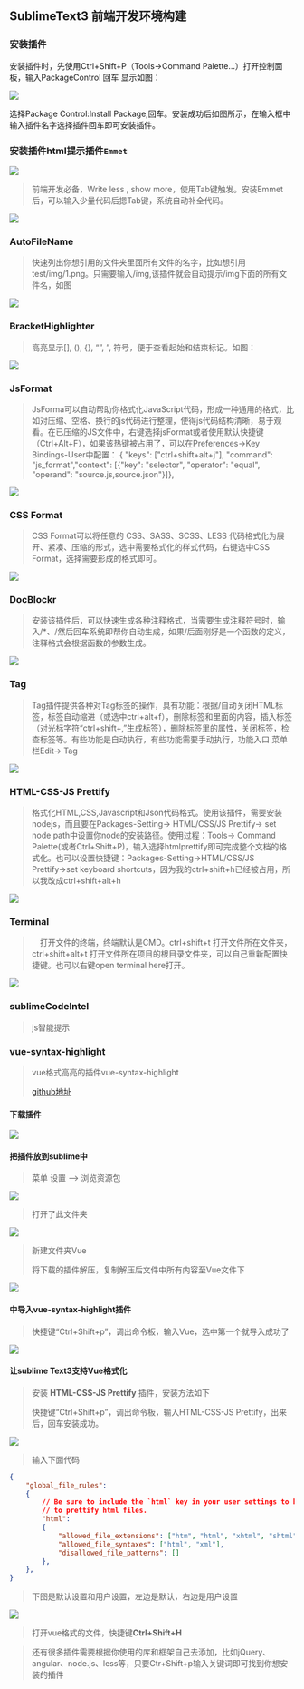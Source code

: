 ## SublimeText3 前端开发环境构建

### 安装插件

安装插件时，先使用Ctrl+Shift+P（Tools→Command Palette...）打开控制面板，输入PackageControl 回车 显示如图：

![](..\images\ST3001.png)

 选择Package Control:Install Package,回车。安装成功后如图所示，在输入框中输入插件名字选择插件回车即可安装插件。 

### 安装插件html提示插件`Emmet`

![](..\images\ST3002.png)

> 前端开发必备，Write less , show more，使用Tab键触发。安装Emmet后，可以输入少量代码后摁Tab键，系统自动补全代码。

![](..\images\ST3003.gif)

### AutoFileName

> 快速列出你想引用的文件夹里面所有文件的名字，比如想引用test/img/1.png。只需要输入/img,该插件就会自动提示/img下面的所有文件名，如图

![](..\images\ST3004.gif)

### BracketHighlighter

> 高亮显示[], (), {}, “”, ”, <tag></tag>符号，便于查看起始和结束标记。如图：

![](..\images\ST3005.gif)

### JsFormat

>  JsForma可以自动帮助你格式化JavaScript代码，形成一种通用的格式，比如对压缩、空格、换行的js代码进行整理，使得js代码结构清晰，易于观看。在已压缩的JS文件中，右键选择jsFormat或者使用默认快捷键（Ctrl+Alt+F），如果该热键被占用了，可以在Preferences→Key Bindings-User中配置： { "keys": ["ctrl+shift+alt+j"], "command": "js_format","context": [{"key": "selector", "operator": "equal", "operand": "source.js,source.json"}]}, 

![](..\images\ST3006.gif)

### CSS Format

> CSS Format可以将任意的 CSS、SASS、SCSS、LESS 代码格式化为展开、紧凑、压缩的形式，选中需要格式化的样式代码，右键选中CSS Format，选择需要形成的格式即可。

![](..\images\ST3008.gif)

### DocBlockr

> 安装该插件后，可以快速生成各种注释格式，当需要生成注释符号时，输入/*、/然后回车系统即帮你自动生成，如果/后面刚好是一个函数的定义，注释格式会根据函数的参数生成。

![](..\images\ST3007.gif)

### Tag

>  Tag插件提供各种对Tag标签的操作，具有功能：根据/自动关闭HTML标签，标签自动缩进（或选中ctrl+alt+f），删除标签和里面的内容，插入标签（对光标字符“ctrl+shift+,”生成标签），删除标签里的属性，关闭标签，检查标签等。有些功能是自动执行，有些功能需要手动执行，功能入口 菜单栏Edit→
> Tag 

![](..\images\ST3009.gif)

### HTML-CSS-JS Prettify

>  格式化HTML,CSS,Javascript和Json代码格式。使用该插件，需要安装nodejs，而且要在Packages-Setting→
> HTML/CSS/JS Prettify→
> set node path中设置你node的安装路径。使用过程：Tools→
> Command Palette(或者Ctrl+Shift+P)，输入选择htmlprettify即可完成整个文档的格式化。也可以设置快捷键：Packages-Setting→HTML/CSS/JS Prettify→set keyboard shortcuts，因为我的ctrl+shift+h已经被占用，所以我改成ctrl+shift+alt+h 

![](..\images\ST3010.gif)

### Terminal

> 　打开文件的终端，终端默认是CMD。ctrl+shift+t 打开文件所在文件夹，ctrl+shift+alt+t 打开文件所在项目的根目录文件夹，可以自己重新配置快捷键。也可以右键open terminal here打开。

![](..\images\ST3011.gif)



### sublimeCodeIntel

> js智能提示 

### vue-syntax-highlight

> vue格式高亮的插件vue-syntax-highlight
>
> [github地址]( https://github.com/vuejs/vue-syntax-highlight )

#### 下载插件

![](..\images\ST3012.png)

#### 把插件放到sublime中

> 菜单 设置 --> 浏览资源包 

![](..\images\ST3013.png)



> 打开了此文件夹

![](..\images\ST3014.png)

> 新建文件夹Vue
>
> 将下载的插件解压，复制解压后文件中所有内容至Vue文件下

![](..\images\ST3015.png)

#### 中导入vue-syntax-highlight插件

> 快捷键“Ctrl+Shift+p”，调出命令板，输入Vue，选中第一个就导入成功了

![](..\images\ST3016.png)

#### 让sublime Text3支持Vue格式化

> 安装 **HTML-CSS-JS Prettify** 插件，安装方法如下
>
> 快捷键“Ctrl+Shift+p”，调出命令板，输入HTML-CSS-JS Prettify，出来后，回车安装成功。

![](..\images\ST3017.png)

>输入下面代码

```json
{
    "global_file_rules":
    {
        // Be sure to include the `html` key in your user settings to be able
        // to prettify html files.
        "html":
        {
            "allowed_file_extensions": ["htm", "html", "xhtml", "shtml", "xml", "svg","vue"],
            "allowed_file_syntaxes": ["html", "xml"],
            "disallowed_file_patterns": []
        },
    },
}
```

> 下图是默认设置和用户设置，左边是默认，右边是用户设置

![](..\images\ST3018.png)

>  打开vue格式的文件，快捷键**Ctrl+Shift+H**  



>  还有很多插件需要根据你使用的库和框架自己去添加，比如jQuery、angular、node.js、less等，只要Ctr+Shift+p输入关键词即可找到你想安装的插件 